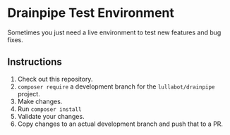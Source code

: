 # Drainpipe Test Environment
Sometimes you just need a live environment to test new features and bug fixes.

## Instructions
1. Check out this repository.
2. `composer require` a development branch for the `lullabot/drainpipe` project.
3. Make changes.
4. Run `composer install`
5. Validate your changes.
6. Copy changes to an actual development branch and push that to a PR.
